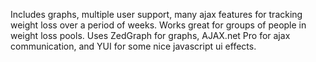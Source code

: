 Includes graphs, multiple user support, many ajax features for tracking weight loss over a period of weeks.  Works great for groups of people in weight loss pools.  Uses ZedGraph for graphs, AJAX.net Pro for ajax communication, and YUI for some nice javascript ui effects.
